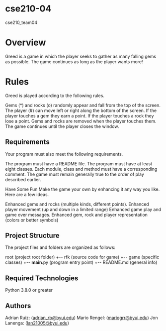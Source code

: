 # cse210-04
cse210_team04

# Overview
Greed is a game in which the player seeks to gather as many falling gems as possible. The game continues as long as the player wants more!

# Rules
Greed is played according to the following rules.

Gems (*) and rocks (o) randomly appear and fall from the top of the screen.
The player (#) can move left or right along the bottom of the screen.
If the player touches a gem they earn a point.
If the player touches a rock they lose a point.
Gems and rocks are removed when the player touches them.
The game continues until the player closes the window.

## Requirements
Your program must also meet the following requirements.

The program must have a README file.
The program must have at least eight classes.
Each module, class and method must have a corresponding comment.
The game must remain generally true to the order of play described earlier.

Have Some Fun
Make the game your own by enhancing it any way you like. Here are a few ideas.

Enhanced gems and rocks (multiple kinds, different points).
Enhanced player movement (up and down in a limited range)
Enhanced game play and game over messages.
Enhanced gem, rock and player representation (colors or better symbols)

## Project Structure
The project files and folders are organized as follows:

root                 (project root folder)
+-- rfk              (source code for game)
 +-- game            (specific classes)
  +-- __main__.py    (program entry point)
+-- README.md        (general info)

## Required Technologies
Python 3.8.0 or greater

## Authors
Adrian Ruiz: (adrian_rb@byui.edu)
Mario Rengel: (mariogrr@byui.edu)
Jon Lanenga: (lan21005@byui.edu) 

